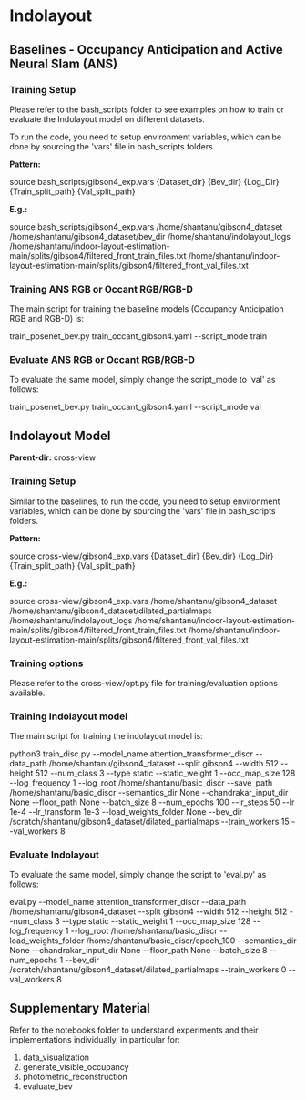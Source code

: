 # Indolayout

## Baselines - Occupancy Anticipation and Active Neural Slam (ANS)

### Training Setup

Please refer to the bash_scripts folder to see examples on how to train or evaluate the Indolayout model on different datasets.

To run the code, you need to setup environment variables, which can be done by sourcing the 'vars' file in bash_scripts folders. 

<b>Pattern:</b>

source bash_scripts/gibson4_exp.vars {Dataset_dir} {Bev_dir} {Log_Dir} {Train_split_path} {Val_split_path}


<b>E.g.:</b>

source bash_scripts/gibson4_exp.vars /home/shantanu/gibson4_dataset /home/shantanu/gibson4_dataset/bev_dir /home/shantanu/indolayout_logs /home/shantanu/indoor-layout-estimation-main/splits/gibson4/filtered_front_train_files.txt /home/shantanu/indoor-layout-estimation-main/splits/gibson4/filtered_front_val_files.txt


### Training ANS RGB or Occant RGB/RGB-D
The main script for training the baseline models (Occupancy Anticipation RGB and RGB-D) is:

train_posenet_bev.py train_occant_gibson4.yaml --script_mode train


### Evaluate ANS RGB or Occant RGB/RGB-D
To evaluate the same model, simply change the script_mode to 'val' as follows:

train_posenet_bev.py train_occant_gibson4.yaml --script_mode val


## Indolayout Model

<b>Parent-dir:</b> cross-view

### Training Setup

Similar to the baselines, to run the code, you need to setup environment variables, which can be done by sourcing the 'vars' file in bash_scripts folders. 

<b>Pattern:</b>

source cross-view/gibson4_exp.vars {Dataset_dir} {Bev_dir} {Log_Dir} {Train_split_path} {Val_split_path}


<b>E.g.:</b>

source cross-view/gibson4_exp.vars /home/shantanu/gibson4_dataset /home/shantanu/gibson4_dataset/dilated_partialmaps /home/shantanu/indolayout_logs /home/shantanu/indoor-layout-estimation-main/splits/gibson4/filtered_front_train_files.txt /home/shantanu/indoor-layout-estimation-main/splits/gibson4/filtered_front_val_files.txt

### Training options
Please refer to the cross-view/opt.py file for training/evaluation options available.


### Training Indolayout model
The main script for training the indolayout model is:

python3 train_disc.py --model_name attention_transformer_discr --data_path /home/shantanu/gibson4_dataset --split gibson4 --width 512 --height 512 --num_class 3 --type static --static_weight 1 --occ_map_size 128 --log_frequency 1 --log_root /home/shantanu/basic_discr --save_path /home/shantanu/basic_discr --semantics_dir None --chandrakar_input_dir None --floor_path None --batch_size 8 --num_epochs 100 --lr_steps 50 --lr 1e-4 --lr_transform 1e-3 --load_weights_folder None --bev_dir /scratch/shantanu/gibson4_dataset/dilated_partialmaps --train_workers 15 --val_workers 8


### Evaluate Indolayout
To evaluate the same model, simply change the script to 'eval.py' as follows:

eval.py --model_name attention_transformer_discr --data_path /home/shantanu/gibson4_dataset --split gibson4 --width 512 --height 512 --num_class 3 --type static --static_weight 1 --occ_map_size 128 --log_frequency 1 --log_root /home/shantanu/basic_discr --load_weights_folder /home/shantanu/basic_discr/epoch_100 --semantics_dir None --chandrakar_input_dir None --floor_path None --batch_size 8 --num_epochs 1 --bev_dir /scratch/shantanu/gibson4_dataset/dilated_partialmaps --train_workers 0 --val_workers 8



## Supplementary Material

Refer to the notebooks folder to understand experiments and their implementations individually, in particular for:
1. data_visualization
2. generate_visible_occupancy
3. photometric_reconstruction
4. evaluate_bev




